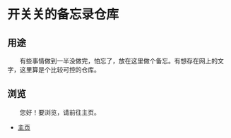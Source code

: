 # 开关关的备忘录仓库

## 用途

　　有些事情做到一半没做完，怕忘了，放在这里做个备忘。有想存在网上的文字，这里算是个比较可控的仓库。

## 浏览

　　您好！要浏览，请前往主页。

* [主页](pages\welcome\index.md "主页")
